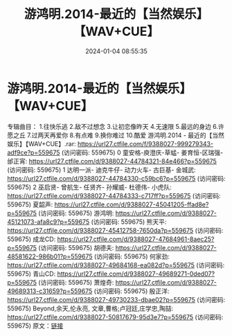 ﻿---
title: 游鸿明.2014-最近的【当然娱乐】【WAV+CUE】
date: 2024-01-04 08:55:35
categories: WAV车载音乐、镜像
tags: 华语中文
---
# 游鸿明.2014-最近的【当然娱乐】【WAV+CUE】

专辑曲目：
1.往快乐逃
2.敌不过想念
3.让初恋像昨天
4.无速限
5.最远的身边
6.许愿之丘
7.过两天再爱你
8.有点难
9.换你难过
10.酷爱
游鸿明.2014 - 最近的【当然娱乐】【WAV+CUE】.rar: https://url27.ctfile.com/f/9388027-999279343-adf9ce?p=559675
(访问密码: 559675)
0 童安格-庾澄庆-草蜢- 姜育恒-区瑞强- 邰正宵: https://url27.ctfile.com/d/9388027-44784321-84e466?p=559675
(访问密码: 559675)
1 达明一派- 迪克牛仔- 动力火车- 古巨基- 金城武: https://url27.ctfile.com/d/9388027-44784330-c59bc6?p=559675
(访问密码: 559675)
2 巫启贤- 曾航生- 任贤齐- 孙耀威- 杜德伟- 小虎队: https://url27.ctfile.com/d/9388027-44784333-c717ff?p=559675
(访问密码: 559675)
夏韶声: https://url27.ctfile.com/d/9388027-45041205-ffad8e?p=559675
(访问密码: 559675)
游鸿明: https://url27.ctfile.com/d/9388027-45121073-afa8c9?p=559675
(访问密码: 559675)
熊天平: https://url27.ctfile.com/d/9388027-45412758-7650da?p=559675
(访问密码: 559675)
成龙CD: https://url27.ctfile.com/d/9388027-47684961-8aec25?p=559675
(访问密码: 559675)
胡德夫: https://url27.ctfile.com/d/9388027-48581622-986b01?p=559675
(访问密码: 559675)
何家劲: https://url27.ctfile.com/d/9388027-49684168-ea082d?p=559675
(访问密码: 559675)
青山CD: https://url27.ctfile.com/d/9388027-49689271-0ded07?p=559675
(访问密码: 559675)
萧煌奇: https://url27.ctfile.com/d/9388027-49689313-c31659?p=559675
(访问密码: 559675)
殷正洋: https://url27.ctfile.com/d/9388027-49730233-dbae02?p=559675
(访问密码: 559675)
Beyond,余天,伦永亮, 文章,曹格;卢冠廷,庄学忠,陶喆: https://url27.ctfile.com/d/9388027-50817679-95d3e7?p=559675
(访问密码: 559675)
原文：[链接](https://blog.sina.com.cn/s/blog_1647c7e760103142g.html)
